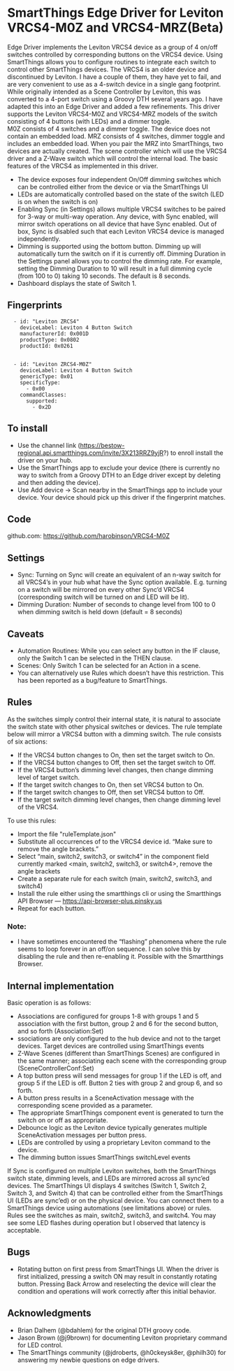 # SmartThings Edge Driver for Leviton VRCS4-M0Z and VRCS4-MRZ(Beta)

Edge Driver implements the Leviton VRCS4 device as a group of 4 on/off switches controlled by corresponding buttons on the VRCS4 device. Using SmartThings allows you to configure routines to integrate each switch to control other SmartThings devices.
The VRCS4 is an older device and discontinued by Leviton. I have a couple of them, they have yet to fail, and are very convenient to use as a 4-switch device in a single gang footprint. While originally intended as a Scene Controller by Leviton, this was converted to a 4-port switch using a Groovy DTH several years ago. I have adapted this into an Edge Driver and added a few refinements.
This driver supports the Leviton VRCS4-M0Z and VRCS4-MRZ models of the switch consisting of 4 buttons (with LEDs) and a dimmer toggle.  
M0Z consists of 4 switches and a dimmer toggle.  The device does not contain an embedded load.
MRZ consists of 4 switches, dimmer toggle and includes an embedded load.  When you pair the MRZ into SmartThings, two devices are actually created. The scene controller which will use the VRCS4 driver and a Z-Wave switch which will control the internal load.
The basic features of the VRCS4 as implemented in this driver.
* The device exposes four independent On/Off dimming switches which can be controlled either from the device or via the SmartThings UI
* LEDs are automatically controlled based on the state of the switch (LED is on when the switch is on)
* Enabling Sync (in Settings) allows multiple VRCS4 switches to be paired for 3-way or multi-way operation. Any device, with Sync enabled, will mirror switch operations on all device that have Sync enabled. Out of box, Sync is disabled such that each Leviton VRCS4 device is managed independently.
* Dimming is supported using the bottom button.  Dimming up will automatically turn the switch on if it is currently off.  Dimming Duration in the Settings panel allows you to control the dimming rate.  For example, setting the Dimming Duration to 10 will result in a full dimming cycle (from 100 to 0) taking 10 seconds.  The default is 8 seconds.
* Dashboard displays the state of Switch 1.

## Fingerprints

```
  - id: "Leviton ZRCS4"
    deviceLabel: Leviton 4 Button Switch
    manufacturerId: 0x001D
    productType: 0x0802
    productId: 0x0261


  - id: "Leviton ZRCS4-M0Z"
    deviceLabel: Leviton 4 Button Switch
    genericType: 0x01
    specificType:
      - 0x00
    commandClasses:
      supported:
        - 0x2D
```


## To install

* Use the channel link (https://bestow-regional.api.smartthings.com/invite/3X213RRZ9yjR?) to enroll install the driver on your hub.
* Use the SmartThings app to exclude your device (there is currently no way to switch from a Groovy DTH to an Edge driver except by deleting and then adding the device).
* Use Add device → Scan nearby in the SmartThings app to include your device. Your device should pick up this driver if the fingerprint matches.

## Code

github.com: 
https://github.com/harobinson/VRCS4-M0Z

## Settings

* Sync: Turning on Sync will create an equivalent of an n-way switch for all VRCS4’s in your hub what have the Sync option available. E.g. turning on a switch will be mirrored on every other Sync’d VRCS4 (corresponding switch will be turned on and LED will be lit).
* Dimming Duration: Number of seconds to change level from 100 to 0 when dimming switch is held down (default = 8 seconds)

## Caveats
* Automation Routines:  While you can select any button in the IF clause, only the Switch 1 can be selected in the THEN clause.
* Scenes:  Only Switch 1 can be selected for an Action in a scene.
* You can alternatively use Rules which doesn’t have this restriction.  This has been reported as a bug/feature to SmartThings.

## Rules
As the switches simply control their internal state, it is natural to associate the switch state with other physical switches or devices.  The rule template below will mirror a VRCS4 button with a dimming switch.  The rule consists of six actions:
* If the VRCS4 button changes to On, then set the target switch to On.
* If the VRCS4 button changes to Off, then set the target switch to Off.
* If the VRCS4 button’s dimming level changes, then change dimming level of target switch.
* If the target switch changes to On, then set VRCS4 button to On.
* If the target switch changes to Off, then set VRCS4 button to Off.
* If the target switch dimming level changes, then change dimming level of the VRCS4.

To use this rules:
* Import the file "ruleTemplate.json"
* Substitute all occurrences of <VRCS4 Switch> to the VRCS4 device id.  “Make sure to remove the angle brackets.”
* Select “main, switch2, switch3, or switch4” in the component field currently marked <main, switch2, switch3, or switch4>, remove the angle brackets
* Create a separate rule for each switch (main, switch2, switch3, and switch4)
* Install the rule either using the smartthings cli or using the Smartthings API Browser — https://api-browser-plus.pinsky.us
* Repeat for each button.

### Note:  
* I have sometimes encountered the “flashing” phenomena where the rule seems to loop forever in an off/on sequence.  I can solve this by disabling the rule and then re-enabling it.  Possible with the Smartthings Browser.

## Internal implementation

Basic operation is as follows:
* Associations are configured for groups 1-8 with groups 1 and 5 association with the first button, group 2 and 6 for the second button, and so forth (Association:Set)
* ssociations are only configured to the hub device and not to the target devices.  Target devices are controlled using SmartThings events
* Z-Wave Scenes (different than SmartThings Scenes) are configured in the same manner; associating each scene with the corresponding group (SceneControllerConf:Set)
* A top button press will send messages for group 1 if the LED is off, and group 5 if the LED is off.  Button 2 ties with group 2 and group 6, and so forth.
* A button press results in a SceneActivation message with the corresponding scene provided as a parameter.
* The appropriate SmartThings component event is generated to turn the switch on or off as appropriate.
* Debounce logic as the Leviton device typically generates multiple SceneActivation messages per button press.
* LEDs are controlled by using a proprietary Leviton command to the device.  
* The dimming button issues SmartThings switchLevel events 

If Sync is configured on multiple Leviton switches, both the SmartThings switch state, dimming levels, and LEDs are mirrored across all sync’ed devices.
The SmartThings UI displays 4 switches (Switch 1, Switch 2, Switch 3, and Switch 4) that can be controlled either from the SmartThings UI (LEDs are sync’ed) or on the physical device. You can connect them to a SmartThings device using automations (see limitations above) or rules.  Rules see the switches as main, switch2, switch3, and switch4.
You may see some LED flashes during operation but I observed that latency is acceptable.


## Bugs

* Rotating button on first press from SmartThings UI.  When the driver is first initialized, pressing a switch ON may result in constantly rotating button.  Pressing Back Arrow and reselecting the device will clear the condition and operations will work correctly after this initial behavior.


## Acknowledgments

* Brian Dalhem (@bdahlem) for the original DTH groovy code.
* Jason Brown (@j9brown) for documenting Leviton proprietary command for LED control.
* The SmartThings community (@jdroberts, @h0ckeysk8er, @philh30) for answering my newbie questions on edge drivers.

